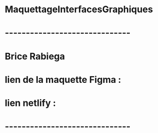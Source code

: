 # MaquettageInterfacesGraphiques
# ------------------------------

# Brice Rabiega
# lien de la maquette Figma : 
# lien netlify : 

# ------------------------------
